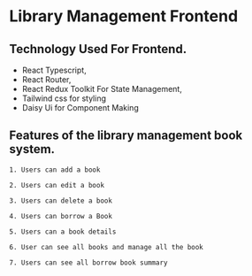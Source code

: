 # Library Management Frontend

## Technology Used For Frontend.

- React Typescript,
- React Router,
- React Redux Toolkit For State Management,
- Tailwind css for styling
- Daisy Ui for Component Making

## Features of the library management book system.

    1. Users can add a book

    2. Users can edit a book

    3. Users can delete a book

    4. Users can borrow a Book

    5. Users can a book details

    6. User can see all books and manage all the book

    7. Users can see all borrow book summary
